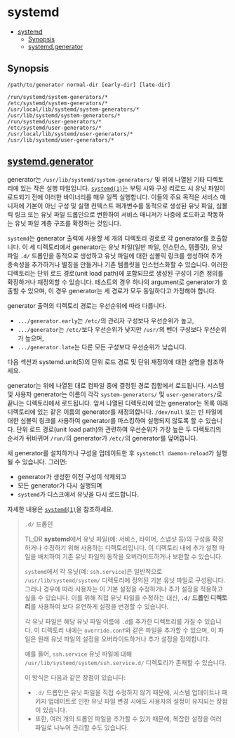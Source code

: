 # systemd

- [systemd](#systemd)
    - [Synopsis](#synopsis)
    - [systemd.generator](#systemdgenerator)

## Synopsis

```plaintext
/path/to/generator normal-dir [early-dir] [late-dir]

/run/systemd/system-generators/*
/etc/systemd/system-generators/*
/usr/local/lib/systemd/system-generators/*
/usr/lib/systemd/system-generators/*
/run/systemd/user-generators/*
/etc/systemd/user-generators/*
/usr/local/lib/systemd/user-generators/*
/usr/lib/systemd/user-generators/*
```

## [systemd.generator](https://www.freedesktop.org/software/systemd/man/latest/systemd.generator.html)

generator는 `/usr/lib/systemd/system-generators/` 및 위에 나열된 기타 디렉토리에 있는 작은 실행 파일입니다.
[`systemd(1)`](https://www.freedesktop.org/software/systemd/man/latest/systemd.html#)는 부팅 시와 구성 리로드 시 유닛 파일이 로드되기 전에 이러한 바이너리를 매우 일찍 실행합니다.
이들의 주요 목적은 서비스 매니저에 기본이 아닌 구성 및 실행 컨텍스트 매개변수를 동적으로 생성된 유닛 파일, 심볼릭 링크 또는 유닛 파일 드롭인으로 변환하여 서비스 매니저가 나중에 로드하고 작동하는 유닛 파일 계층 구조를 확장하는 것입니다.

`systemd`는 generator 출력에 사용할 세 개의 디렉토리 경로로 각 generator를 호출합니다.
이 세 디렉토리에서 generator는 유닛 파일(일반 파일, 인스턴스, 템플릿), 유닛 파일 `.d/` 드롭인을 동적으로 생성하고 유닛 파일에 대한 심볼릭 링크를 생성하여 추가 종속성을 추가하거나 별칭을 만들거나 기존 템플릿을 인스턴스화할 수 있습니다.
이러한 디렉토리는 단위 로드 경로(unit load path)에 포함되므로 생성된 구성이 기존 정의를 확장하거나 재정의할 수 있습니다.
테스트의 경우 하나의 argument로 generator가 호출할 수 있으며, 이 경우 generator는 세 경로가 모두 동일하다고 가정해야 합니다.

generator 출력의 디렉토리 경로는 우선순위에 따라 다릅니다.
- `.../generator.early`는 `/etc/`의 관리자 구성보다 우선순위가 높고,
- `.../generator`는 `/etc/`보다 우선순위가 낮지만 `/usr/`의 벤더 구성보다 우선순위가 높으며,
- `.../generator.late`는 다른 모든 구성보다 우선순위가 낮습니다.

다음 섹션과 systemd.unit(5)의 단위 로드 경로 및 단위 재정의에 대한 설명을 참조하세요.

generator는 위에 나열된 대로 컴파일 중에 결정된 경로 집합에서 로드됩니다.
시스템 및 사용자 generator는 이름이 각각 `system-generators/` 및 `user-generators/`로 끝나는 디렉토리에서 로드됩니다.
앞서 나열된 디렉토리에 있는 generator는 목록 아래 디렉토리에 있는 같은 이름의 generator를 재정의합니다.
`/dev/null` 또는 빈 파일에 대한 심볼릭 링크를 사용하여 generator를 마스킹하여 실행되지 않도록 할 수 있습니다.
단위 로드 경로(unit load path)와 관련하여 우선순위가 가장 높은 두 디렉토리의 순서가 뒤바뀌며 `/run/`의 generator가 `/etc/`의 generator를 덮어씁니다.

새 generator를 설치하거나 구성을 업데이트한 후 `systemctl daemon-reload`가 실행될 수 있습니다. 그러면:
- generator가 생성한 이전 구성이 삭제되고
- 모든 generator가 다시 실행되며
- `systemd`가 디스크에서 유닛을 다시 로드합니다.

자세한 내용은 [`systemd(1)`](https://www.freedesktop.org/software/systemd/man/latest/systemd.html#)을 참조하세요.

> `.d/` 드롭인
>
> TL;DR
> **systemd**에서 유닛 파일(예: 서비스, 타이머, 스냅샷 등)의 구성을 확장하거나 수정하기 위해 사용하는 디렉토리입니다.
> 이 디렉토리 내에 추가 설정 파일을 배치하여 기존 유닛 파일의 동작을 오버라이드하거나 보완할 수 있습니다.
>
> `systemd`에서 각 유닛(예: `ssh.service`)은 일반적으로 `/usr/lib/systemd/system/` 디렉토리에 정의된 기본 유닛 파일로 구성됩니다. 그러나 경우에 따라 사용자는 이 기본 설정을 수정하거나 추가 설정을 적용하고 싶을 수 있습니다. 이를 위해 직접 유닛 파일을 수정하는 대신, **`.d/` 드롭인 디렉토리**를 사용하여 보다 유연하게 설정을 변경할 수 있습니다.
>
> 각 유닛 파일은 해당 유닛 파일 이름에 `.d`를 추가한 디렉토리를 가질 수 있습니다. 이 디렉토리 내에는 `override.conf`와 같은 파일을 추가할 수 있으며, 이 파일은 원래 유닛 파일의 설정을 오버라이드하거나 추가 설정을 정의합니다.
>
> 예를 들어, `ssh.service` 유닛 파일에 대해 `/usr/lib/systemd/system/ssh.service.d/` 디렉토리가 존재할 수 있습니다.
>
> 이 방식은 다음과 같은 장점이 있습니다:
> - `.d/` 드롭인은 유닛 파일을 직접 수정하지 않기 때문에, 시스템 업데이트나 패키지 업데이트로 인한 유닛 파일 변경 시에도 사용자의 설정이 유지되는 장점이 있습니다.
> - 또한, 여러 개의 드롭인 파일을 추가할 수 있기 때문에, 복잡한 설정을 여러 파일로 나누어 관리할 수도 있습니다.
